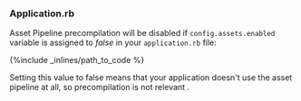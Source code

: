### Application.rb

Asset Pipeline precompilation will be disabled if `config.assets.enabled` variable is assigned to *false* in your `application.rb` file:



{%include _inlines/path_to_code %}



    
Setting this value to false means that your application doesn't use the asset pipeline at all, so precompilation is not relevant
.

